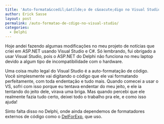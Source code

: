 ```yaml
---
title: 'Auto-formata&ccedil;&atilde;o de c&oacute;digo no Visual Studio'
author: Erick Sasse
layout: post
permalink: /auto-formatao-de-cdigo-no-visual-studio/
categories:
  - Delphi
---
```

Hoje andei fazendo algumas modifica&ccedil;&otilde;es no meu projeto de not&iacute;cias que criei em ASP.NET usando Visual Studio e C#. S&oacute; lembrando, fui obrigado a usar Visual Studio, pois o ASP.NET do Delphi n&atilde;o funciona no meu laptop devido a algum tipo de incompatibilidade com o hardware.

Uma coisa muito legal do Visual Studio &eacute; a auto-formata&ccedil;&atilde;o de c&oacute;digo. Voc&ecirc; simplesmente vai digitando o c&oacute;digo que ele vai formatando perfeitamente, com toda endenta&ccedil;&atilde;o e tudo mais. Quando comecei a usar o VS, sofri com isso porque eu tentava endentar do meu jeito, e ele ia tentando do jeito dele, virava uma briga. Mas quando percebi que ele realmente fazia tudo certo, deixei todo o trabalho pra ele, e como isso ajuda!

Sinto falta disso no Delphi, onde ainda dependemos de formatadores externos de c&oacute;digo como o [DelForExp][1], que uso.

 [1]: http://www.dow.wau.nl/aew/delforexp.html